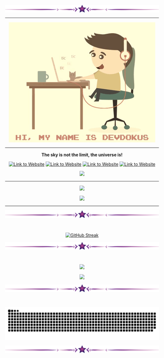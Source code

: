 <p align="center"><img src="assets/Spacer.png" alt="spacer"></p>

---

<p align="center"><a href="https://dokuscore.com"><img src="./assets/giphy.gif" alt="Link to Website"></a></p>

---

<p align="center"><b>The sky is not the limit, the universe is!</b></p>
<p align="center"><a href="https://dokuscore.com">
<img src="https://img.shields.io/static/v1?label=%20&message=Website&color=9925be&logo=appveyor&logoColor=white&style=flat-square" alt="Link to Website"></a>
<a href="https://github.com/dokuscore">
<img src="https://img.shields.io/static/v1?label=%20&message=Github&color=1199d4&logo=github&logoColor=white&style=flat-square" alt="Link to Website"></a>
<a href="https://www.youtube.com/@dokuscore6480"><img src="https://img.shields.io/static/v1?label=%20&message=YouTube&color=d41211&logo=github&logoColor=white&style=flat-square" alt="Link to Website"></a>
<a href="https://www.discord.io/dokuscore"><img src="https://img.shields.io/static/v1?label=%20&message=Discord&color=grey&logo=discord&logoColor=white&style=flat-square" alt="Link to Website"></a></p>

<p align="center"><img src="https://profile-counter.glitch.me/devdokus/count.svg" /></p>

---

<p align="center"><a href="https://github.com/dokuscore"><img src="https://github-readme-stats.vercel.app/api/pin/?username=dokuscore&repo=dokuscore&theme=gotham"></a></p>
<p align="center"><a href="https://github.com/DokusCore/Server-Prebuild"><img src="https://github-readme-stats.vercel.app/api/pin/?username=dokuscore&repo=server-prebuild&theme=gotham"></a></p>

---

<p align="center"><img src="assets/Spacer.png" alt="spacer"></p><br>
<div align="center">

[![GitHub Streak](https://github-readme-streak-stats.herokuapp.com?user=devdokus&theme=dark&border_radius=40&date_format=j%20M%5B%20Y%5D&mode=weekly&sideNums=12DD0CE0&currStreakNum=12DD0CC1&fire=DD2727&dates=DDCF52&sideLabels=5E88DD)](https://github.com/devdokus)
</div>

<p align="center"><img src="assets/Spacer.png" alt="spacer"></p><br>
<p align="center"><img style="height: 10em" src="https://github-readme-stats.vercel.app/api?username=devdokus&theme=gotham&show_icons=true&hide=prs,issues,contribs"></p>
<p align="center"><img style="height: 10em" src="https://github-readme-stats.vercel.app/api/top-langs/?username=devdokus&layout=compact&theme=gotham&hide=assembly,tex,roff"></p>

<p align="center"><img src="assets/Spacer.png" alt="spacer"></p><br>
<p align="center"><img src="assets/snake.svg" alt="spacer"></p>
<p align="center"><img src="assets/Spacer.png" alt="spacer"></p>
